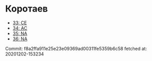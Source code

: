 # Коротаев
- [33: CE](33.md)
- [34: AC](34.md)
- [35: NA](35.md)
- [36: NA](36.md)

Commit: f8a2ffa911e25e23e09369ad00311fe5359b6c58
 fetched at: 20201202-153234
